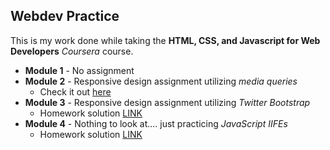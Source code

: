 ## Webdev Practice

This is my work done while taking the **HTML, CSS, and Javascript for Web Developers** _Coursera_ course.

* **Module 1** - No assignment
* **Module 2** - Responsive design assignment utilizing _media queries_
  * Check it out [here](http://jorypestorious.com/coursera-webdev/module2/)
* **Module 3** - Responsive design assignment utilizing _Twitter Bootstrap_
  * Homework solution [LINK](http://jorypestorious.com/coursera-webdev/module3)
* **Module 4** - Nothing to look at.... just practicing _JavaScript IIFEs_
  * Homework solution [LINK](http://jorypestorious.com/coursera-webdev/module4)
